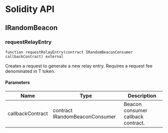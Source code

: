 # Solidity API

## IRandomBeacon

### requestRelayEntry

```solidity
function requestRelayEntry(contract IRandomBeaconConsumer callbackContract) external
```

Creates a request to generate a new relay entry. Requires a
request fee denominated in T token.

#### Parameters

| Name | Type | Description |
| ---- | ---- | ----------- |
| callbackContract | contract IRandomBeaconConsumer | Beacon consumer callback contract. |

